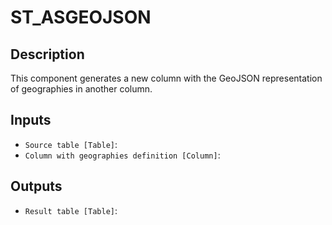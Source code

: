 
# ST_ASGEOJSON
## Description

 This component generates a new column with the GeoJSON representation of geographies in another column.
 
## Inputs
* `Source table [Table]`: 
* `Column with geographies definition [Column]`: 

## Outputs
* `Result table [Table]`: 
